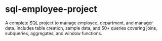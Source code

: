 # sql-employee-project
A complete SQL project to manage employee, department, and manager data. Includes table creation, sample data, and 50+ queries covering joins, subqueries, aggregates, and window functions. 
